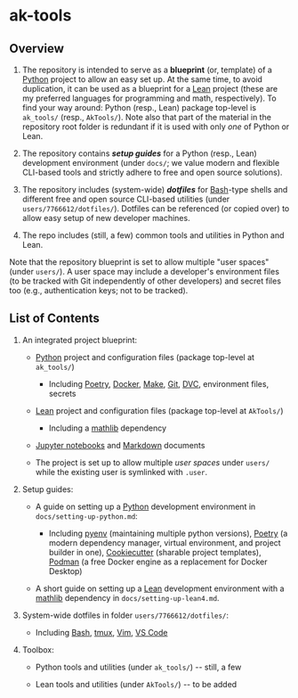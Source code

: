 # ak-tools

## Overview 

1. The repository is intended to serve as a __blueprint__ (or, template) of a [Python](https://www.python.org/) project to allow an easy set up. At the same time, to avoid duplication, it can be used as a blueprint for a [Lean](https://lean-lang.org/) project (these are my preferred languages for programming and math, respectively). To find your way around: Python (resp., Lean) package top-level is `ak_tools/` (resp., `AkTools/`). Note also that part of the material in the repository root folder is redundant if it is used with only *one* of Python or Lean.

1. The repository contains ___setup guides___ for a Python (resp., Lean) development environment (under `docs/`; we value modern and flexible CLI-based tools and strictly adhere to free and open source solutions).

1. The repository includes (system-wide) ___dotfiles___ for [Bash](https://www.gnu.org/software/bash/)-type shells and different free and open source CLI-based utilities (under `users/7766612/dotfiles/`). Dotfiles can be referenced (or copied over) to allow easy setup of new developer machines.

1. The repo includes (still, a few) common tools and utilities in Python and Lean.

Note that the repository blueprint is set to allow multiple "user spaces" (under `users/`). A user space may include a developer's environment files (to be tracked with Git independently of other developers) and secret files too (e.g., authentication keys; not to be tracked).

## List of Contents

1. An integrated project blueprint:

    + [Python](https://www.python.org/) project and configuration files (package top-level at `ak_tools/`)

        - Including [Poetry](https://python-poetry.org/), [Docker](https://www.docker.com/), [Make](https://www.gnu.org/software/make/), [Git](https://git-scm.com/), [DVC](https://dvc.org/), environment files, secrets

    + [Lean](https://lean-lang.org/) project and configuration files (package top-level at `AkTools/`)

        - Including a [mathlib](https://leanprover-community.github.io/mathlib-overview.html) dependency

    + [Jupyter notebooks](https://jupyter.org/) and [Markdown](https://daringfireball.net/projects/markdown/) documents

    + The project is set up to allow multiple *user spaces* under `users/` while the existing user is symlinked with `.user`.

2. Setup guides:

    + A guide on setting up a [Python](https://www.python.org/) development environment in `docs/setting-up-python.md`:

        - Including [pyenv](https://github.com/pyenv/pyenv) (maintaining multiple python versions), [Poetry](https://python-poetry.org/) (a modern dependency manager, virtual environment, and project builder in one), [Cookiecutter](https://cookiecutter.readthedocs.io/en/stable/) (sharable project templates), [Podman](https://podman.io/) (a free Docker engine as a replacement for Docker Desktop)

    + A short guide on setting up a [Lean](https://lean-lang.org/) development environment with a [mathlib](https://leanprover-community.github.io/mathlib-overview.html) dependency in `docs/setting-up-lean4.md`.

3. System-wide dotfiles in folder `users/7766612/dotfiles/`:

    + Including [Bash](https://www.gnu.org/software/bash/), [tmux](https://github.com/tmux/tmux/wiki), [Vim](https://www.vim.org/), [VS Code](https://code.visualstudio.com/)

4. Toolbox:

    + Python tools and utilities (under `ak_tools/`) -- still, a few

    + Lean tools and utilities (under `AkTools/`) -- to be added
